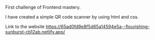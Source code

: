 First challenge of Frontend mastery.

I have created a simple QR code scanner by using html and css.

Link to the website https://65ad0fd9e8f5d65a14594e5a--flourishing-sunburst-cb12ab.netlify.app/
